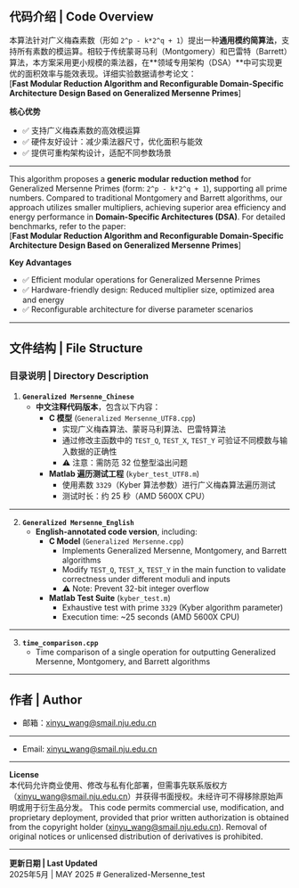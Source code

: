 ## 代码介绍 | Code Overview  
本算法针对广义梅森素数（形如 `2^p - k*2^q + 1`）提出一种**通用模约简算法**，支持所有素数的模运算。相较于传统蒙哥马利（Montgomery）和巴雷特（Barrett）算法，本方案采用更小规模的乘法器，在**领域专用架构（DSA）**中可实现更优的面积效率与能效表现。详细实验数据请参考论文：  
[**Fast Modular Reduction Algorithm and Reconfigurable Domain-Specific Architecture Design Based on Generalized Mersenne Primes**] 

**核心优势**  
- ✅ 支持广义梅森素数的高效模运算  
- ✅ 硬件友好设计：减少乘法器尺寸，优化面积与能效  
- ✅ 提供可重构架构设计，适配不同参数场景  

---  
This algorithm proposes a **generic modular reduction method** for Generalized Mersenne Primes (form: `2^p - k*2^q + 1`), supporting all prime numbers. Compared to traditional Montgomery and Barrett algorithms, our approach utilizes smaller multipliers, achieving superior area efficiency and energy performance in **Domain-Specific Architectures (DSA)**. For detailed benchmarks, refer to the paper:  
[**Fast Modular Reduction Algorithm and Reconfigurable Domain-Specific Architecture Design Based on Generalized Mersenne Primes**]  

**Key Advantages**  
- ✅ Efficient modular operations for Generalized Mersenne Primes  
- ✅ Hardware-friendly design: Reduced multiplier size, optimized area and energy  
- ✅ Reconfigurable architecture for diverse parameter scenarios  

---

## 文件结构 | File Structure  
### 目录说明 | Directory Description  
1. **`Generalized Mersenne_Chinese`**  
   - **中文注释代码版本**，包含以下内容：  
     - **C 模型** (`Generalized Mersenne_UTF8.cpp`)  
       - 实现广义梅森算法、蒙哥马利算法、巴雷特算法  
       - 通过修改主函数中的 `TEST_Q`, `TEST_X`, `TEST_Y` 可验证不同模数与输入数据的正确性  
       - ⚠️ 注意：需防范 32 位整型溢出问题  
     - **Matlab 遍历测试工程** (`kyber_test_UTF8.m`)  
       - 使用素数 `3329`（Kyber 算法参数）进行广义梅森算法遍历测试  
       - 测试时长：约 25 秒（AMD 5600X CPU）  

---  
2. **`Generalized Mersenne_English`**  
   - **English-annotated code version**, including:  
     - **C Model** (`Generalized Mersenne.cpp`)  
       - Implements Generalized Mersenne, Montgomery, and Barrett algorithms  
       - Modify `TEST_Q`, `TEST_X`, `TEST_Y` in the main function to validate correctness under different moduli and inputs  
       - ⚠️ Note: Prevent 32-bit integer overflow  
     - **Matlab Test Suite** (`kyber_test.m`)  
       - Exhaustive test with prime `3329` (Kyber algorithm parameter)  
       - Execution time: ~25 seconds (AMD 5600X CPU)  

---  
3. **`time_comparison.cpp`**  
   - Time comparison of a single operation for outputting Generalized Mersenne, Montgomery, and Barrett algorithms
   
---

## 作者 | Author  
- 邮箱：<xinyu_wang@smail.nju.edu.cn>  

---  
- Email: <xinyu_wang@smail.nju.edu.cn>  

---

**License**  
本代码允许商业使用、修改与私有化部署，但需事先联系版权方（xinyu_wang@smail.nju.edu.cn）并获得书面授权。未经许可不得移除原始声明或用于衍生品分发。
This code permits commercial use, modification, and proprietary deployment, provided that prior written authorization is obtained from the copyright holder (xinyu_wang@smail.nju.edu.cn). Removal of original notices or unlicensed distribution of derivatives is prohibited.

---

**更新日期 | Last Updated**  
2025年5月 | MAY 2025 # Generalized-Mersenne_test
